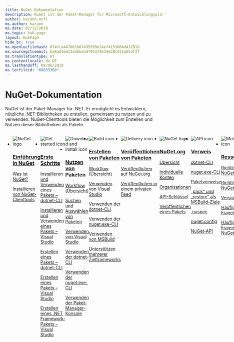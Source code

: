 ```yaml
---
title: NuGet-Dokumentation
description: NuGet ist der Paket-Manager für Microsoft-Entwicklungsplattformen mit .NET. Die NuGet-Clienttools bieten die Möglichkeit zum Erstellen und Nutzen von Paketen.
author: karann-msft
ms.author: karann
ms.date: 02/12/2018
ms.topic: hub-page
layout: HubPage
hide_bc: true
ms.openlocfilehash: 8f4fca447d61b6f435399a24ef4151604d43291d
ms.sourcegitcommit: ba8ad1bd13a4bba3df94374e34e20c425a05af2f
ms.translationtype: HT
ms.contentlocale: de-DE
ms.lasthandoff: 08/06/2019
ms.locfileid: "68833360"
---
```

<div id="main" class="v2">
    <div class="container">
        <h1>NuGet-Dokumentation</h1>
        <p>NuGet ist der Paket-Manager für .NET. Er ermöglicht es Entwicklern, nützliche .NET-Bibliotheken zu erstellen, gemeinsam zu nutzen und zu verwenden. NuGet-Clienttools bieten die Möglichkeit zum Erstellen und Nutzen dieser Bibliotheken als Pakete.</p> 

<ul id="index1" class="cardsF panelContent singlePanelContent cols cols4" style="float: left; display: flex!important;">
    <li>
        <div class="cardSize">
            <div class="cardPadding">
                <div class="card">
                    <div class="cardImageOuter">
                        <div class="cardImage">
                            <img src="https://docs.microsoft.com/media/logos/logo_nuget.svg" alt="NuGet logo" />
                        </div>
                    </div>
                    <div class="cardText">
                        <h3><a href="what-is-nuget.md">Einführung in NuGet</a></h3>
                        <p>
                            <a href="what-is-nuget.md">Was ist NuGet?</a>
                        </p>
                        <p>
                            <a href="install-nuget-client-tools.md">Installieren von NuGet-Clienttools</a>
                        </p>
                    </div>
                </div>
            </div>
        </div>
    </li>
    <li>
        <div class="cardSize">
            <div class="cardPadding">
                <div class="card">
                    <div class="cardImageOuter">
                        <div class="cardImage">
                            <img src="https://docs.microsoft.com/media/common/i_get-started.svg" alt="Get started icon" />
                        </div>
                    </div>
                    <div class="cardText">
                        <h3><a href="install-nuget-client-tools.md">Erste Schritte</a></h3>
                        <p>
                            <a href="quickstart/install-and-use-a-package-using-the-dotnet-cli.md">Installieren und Verwenden eines Pakets – dotnet-CLI</a>
                        </p>
                        <p>
                            <a href="quickstart/install-and-use-a-package-in-visual-studio.md">Installieren und Verwenden eines Pakets – Visual Studio</a>
                        </p>
                        <p>
                            <a href="quickstart/create-and-publish-a-package-using-the-dotnet-cli.md">Erstellen eines Pakets – dotnet-CLI</a>
                        </p>
                        <p>
                            <a href="quickstart/create-and-publish-a-package-using-visual-studio.md">Erstellen eines Pakets – Visual Studio</a>
                        </p>
                        <p>
                            <a href="quickstart/create-and-publish-a-package-using-visual-studio-net-framework.md">Erstellen eines .NET Framework-Pakets – Visual Studio</a>
                        </p>
                    </div>
                </div>
            </div>
        </div>
    </li>
    <li>
        <div class="cardSize">
            <div class="cardPadding">
                <div class="card">
                    <div class="cardImageOuter">
                        <div class="cardImage">
                            <img src="https://docs.microsoft.com//media/common/i_download-install.svg" alt="Download and install icon" />
                        </div>
                    </div>
                    <div class="cardText">
                        <h3><a href="consume-packages/overview-and-workflow.md">Nutzen von Paketen</a></h3>
                        <p>
                            <a href="consume-packages/overview-and-workflow.md">Workflow (Übersicht)</a>
                        </p>
                        <p>
                            <a href="consume-packages/finding-and-choosing-packages.md">Suchen und Auswählen von Paketen</a>
                        </p>
                        <p>
                            <a href="consume-packages/install-use-packages-visual-studio.md">Verwenden von Visual Studio</a>
                        </p>
                        <p>
                            <a href="consume-packages/install-use-packages-dotnet-cli.md">Verwenden der dotnet-CLI</a>
                        </p>
                        <p>
                            <a href="consume-packages/install-use-packages-nuget-cli.md">Verwenden der nuget.exe-CLI</a>
                        </p>
                        <p>
                            <a href="consume-packages/install-use-packages-powershell.md">Verwenden der Paket-Manager-Konsole</a>
                        </p>
                    </div>
                </div>
            </div>
        </div>
    </li>
    <li>
        <div class="cardSize">
            <div class="cardPadding">
                <div class="card">
                    <div class="cardImageOuter">
                        <div class="cardImage">
                            <img src="https://docs.microsoft.com/media/common/i_build.svg" alt="Build icon" />
                        </div>
                    </div>
                    <div class="cardText">
                        <h3><a href="create-packages/overview-and-workflow.md">Erstellen von Paketen</a></h3>
                        <p>
                            <a href="create-packages/overview-and-workflow.md">Workflow (Übersicht)</a>
                        </p>
                        <p>
                            <a href="quickstart/create-and-publish-a-package-using-visual-studio.md">Verwenden von Visual Studio</a>
                        </p>
                        <p>
                            <a href="create-packages/creating-a-package-dotnet-cli.md">Verwenden der dotnet-CLI</a>
                        </p>
                        <p>
                            <a href="create-packages/creating-a-package.md">Verwenden der nuget.exe-CLI</a>
                        </p>
                        <p>
                            <a href="create-packages/creating-a-package.md">Verwenden von MSBuild</a>
                        </p>
                        <p>
                            <a href="create-packages/multiple-target-frameworks-project-file.md">Unterstützen mehrerer Zielframeworks</a>
                        </p>
                    </div>
                </div>
            </div>
        </div>
    </li>
        <li>
        <div class="cardSize">
            <div class="cardPadding">
                <div class="card">
                    <div class="cardImageOuter">
                        <div class="cardImage">
                            <img src="https://docs.microsoft.com/media/common/i_delivery.svg" alt="Delivery icon" />
                        </div>
                    </div>
                    <div class="cardText">
                        <h3><a href="nuget-org/publish-a-package.md">Veröffentlichen von Paketen</a></h3>
                        <p>
                            <a href="nuget-org/publish-a-package.md">Veröffentlichen auf NuGet.org</a>
                        </p>
                        <p>
                            <a href="hosting-packages/overview.md">Veröffentlichen in einem privaten Feed</a>
                        </p>
                    </div>
                </div>
            </div>
        </div>
    </li>
    <li>
        <div class="cardSize">
            <div class="cardPadding">
                <div class="card">
                    <div class="cardImageOuter">
                        <div class="cardImage">
                            <img src="https://docs.microsoft.com/media/logos/logo_nuget.svg" alt="NuGet logo" />
                        </div>
                    </div>
                    <div class="cardText">
                        <h3><a href="nuget-org/overview-nuget-org.md">NuGet.org</a></h3>
                        <p>
                            <a href="nuget-org/overview-nuget-org.md">Übersicht</a>
                        </p>
                        <p>
                            <a href="nuget-org/individual-accounts.md">Individuelle Konten</a>
                        </p>
                        <p>
                            <a href="nuget-org/organizations-on-nuget-org.md">Organisationen</a>
                        </p>
                        <p>
                            <a href="nuget-org/scoped-api-keys.md">API-Schlüssel</a>
                        </p>
                        <p>
                            <a href="nuget-org/publish-a-package.md">Veröffentlichen eines Pakets</a>
                        </p>
                    </div>
                </div>
            </div>
        </div>
    </li>
        <li>
        <div class="cardSize">
            <div class="cardPadding">
                <div class="card">
                    <div class="cardImageOuter">
                        <div class="cardImage">
                            <img src="https://docs.microsoft.com/media/common/i_reference.svg" alt="API icon" />
                        </div>
                    </div>
                    <div class="cardText">
                        <h3><a href="reference/nuspec.md">Verweis</a></h3>
                        <p>
                            <a href="reference/dotnet-commands.md">dotnet-CLI</a>
                        </p>
                        <p>
                            <a href="reference/nuget-exe-cli-reference.md">nuget.exe-CLI</a>
                        <p>
                            <a href="consume-packages/package-references-in-project-files.md">Paketverweise</a>
                        </p>
                        <p>
                            <a href="reference/msbuild-targets.md">„pack“ und „restore“ als MSBuild-Ziele</a>
                        </p>
                        <p>
                            <a href="reference/nuspec.md">.nuspec</a>
                        </p>
                        <p>
                            <a href="reference/nuget-config-file.md">nuget.config</a>
                        </p>
                        <p>
                            <a href="api/overview.md">NuGet-API</a>
                        </p>
                    </div>
                </div>
            </div>
        </div>
    </li>
    <li>
        <div class="cardSize">
            <div class="cardPadding">
                <div class="card">
                    <div class="cardImageOuter">
                        <div class="cardImage">
                            <img src="https://docs.microsoft.com//media/common/i_multi-connect.svg" alt="Multi-connect icon" />
                        </div>
                    </div>
                    <div class="cardText">
                        <h3><a href="policies/governance.md">Ressourcen</a></h3>
                        <p>
                            <a href="policies/governance.md">Richtlinien – NuGet</a>
                        </p>
                        <p>
                            <a href="nuget-org/policies/data-requests.md">Richtlinien – NuGet.org</a>
                        </p>
                        <p>
                            <a href="release-notes/known-issues.md">Versionshinweise</a>
                        </p>
                        <p>
                            <a href="faqs/nuget-faq.md">Häufig gestellte Fragen – NuGet</a>
                        </p>
                        <p>
                            <a href="nuget-org/nuget-org-faq.md">Häufig gestellte Fragen – NuGet.org</a>
                        </p>
                    </div>
                </div>
            </div>
        </div>
    </li>
</ul>
    </div>
</div>
